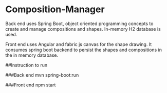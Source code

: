 # Composition-Manager

Back end uses Spring Boot, object oriented programming concepts to create and manage compositions and shapes.
In-memory H2 database is used.

Front end uses Angular and fabric js canvas for the shape drawing.
It consumes spring boot backend to persist the shapes and compositions in the in memory database.

##Instruction to run

###Back end
mvn spring-boot:run

###Front end
npm start